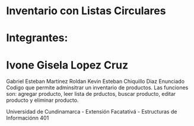 # Inventario con Listas Circulares
# Integrantes:
# Ivone Gisela Lopez Cruz
Gabriel Esteban Martinez Roldan
Kevin Esteban Chiquillo Diaz
Enunciado
Codigo que permite adminsitrar un inventario de productos. Las funciones son: agregar producto, leer lista de prductos, buscar producto, editar producto y eliminar producto.

Universidad de Cundinamarca - Extensión Facatativá - Estructuras de Informaciónn 401
